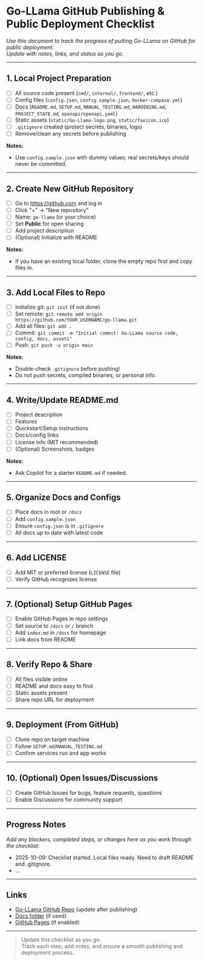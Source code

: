 # Go-LLama GitHub Publishing & Public Deployment Checklist

_Use this document to track the progress of putting Go-LLama on GitHub for public deployment.  
Update with notes, links, and status as you go._

---

## **1. Local Project Preparation**

- [ ] All source code present (`cmd/`, `internal/`, `frontend/`, etc.)
- [ ] Config files (`config.json`, `config.sample.json`, `docker-compose.yml`)
- [ ] Docs (`README.md`, `SETUP.md`, `MANUAL_TESTING.md`, `HARDENING.md`, `PROJECT_STATE.md`, `openapi/openapi.yaml`)
- [ ] Static assets (`static/Go-Llama-logo.png`, `static/favicon.ico`)
- [ ] `.gitignore` created (protect secrets, binaries, logs)
- [ ] Remove/clean any secrets before publishing

**Notes:**  
- Use `config.sample.json` with dummy values; real secrets/keys should never be committed.

---

## **2. Create New GitHub Repository**

- [ ] Go to https://github.com and log in
- [ ] Click "+" → "New repository"
- [ ] Name: `go-llama` (or your choice)
- [ ] Set **Public** for open sharing
- [ ] Add project description
- [ ] (Optional) Initialize with README

**Notes:**  
- If you have an existing local folder, clone the empty repo first and copy files in.

---

## **3. Add Local Files to Repo**

- [ ] Initialize git: `git init` (if not done)
- [ ] Set remote: `git remote add origin https://github.com/YOUR_USERNAME/go-llama.git`
- [ ] Add all files: `git add .`
- [ ] Commit: `git commit -m "Initial commit: Go-LLama source code, config, docs, assets"`
- [ ] Push: `git push -u origin main`

**Notes:**  
- Double-check `.gitignore` before pushing!  
- Do not push secrets, compiled binaries, or personal info.

---

## **4. Write/Update README.md**

- [ ] Project description
- [ ] Features
- [ ] Quickstart/Setup instructions
- [ ] Docs/config links
- [ ] License info (MIT recommended)
- [ ] (Optional) Screenshots, badges

**Notes:**  
- Ask Copilot for a starter `README.md` if needed.

---

## **5. Organize Docs and Configs**

- [ ] Place docs in root or `/docs`
- [ ] Add `config.sample.json`
- [ ] Ensure `config.json` is in `.gitignore`
- [ ] All docs up to date with latest code

---

## **6. Add LICENSE**

- [ ] Add MIT or preferred license (`LICENSE` file)
- [ ] Verify GitHub recognizes license

---

## **7. (Optional) Setup GitHub Pages**

- [ ] Enable GitHub Pages in repo settings
- [ ] Set source to `/docs` or `/` branch
- [ ] Add `index.md` in `/docs` for homepage
- [ ] Link docs from README

---

## **8. Verify Repo & Share**

- [ ] All files visible online
- [ ] README and docs easy to find
- [ ] Static assets present
- [ ] Share repo URL for deployment

---

## **9. Deployment (From GitHub)**

- [ ] Clone repo on target machine
- [ ] Follow `SETUP.md`/`MANUAL_TESTING.md`
- [ ] Confirm services run and app works

---

## **10. (Optional) Open Issues/Discussions**

- [ ] Create GitHub Issues for bugs, feature requests, questions
- [ ] Enable Discussions for community support

---

## **Progress Notes**

_Add any blockers, completed steps, or changes here as you work through the checklist:_

- 2025-10-09: Checklist started. Local files ready. Need to draft README and .gitignore.
- ...

---

## **Links**

- [Go-LLama GitHub Repo](https://github.com/YOUR_USERNAME/go-llama) (update after publishing)
- [Docs folder](https://github.com/YOUR_USERNAME/go-llama/tree/main/docs) (if used)
- [GitHub Pages](https://YOUR_USERNAME.github.io/go-llama) (if enabled)

---

> Update this checklist as you go.  
> Track each step, add notes, and ensure a smooth publishing and deployment process.
